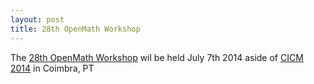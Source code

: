 ```yaml
---
layout: post
title: 28th OpenMath Workshop
---
```

The [28th OpenMath Workshop](http://www.cicm-conference.org/2014/cicm.php?event=openmath) wil be held July 7th 2014 aside of [CICM 2014](http://www.cicm-conference.org/2014) in Coimbra, PT
